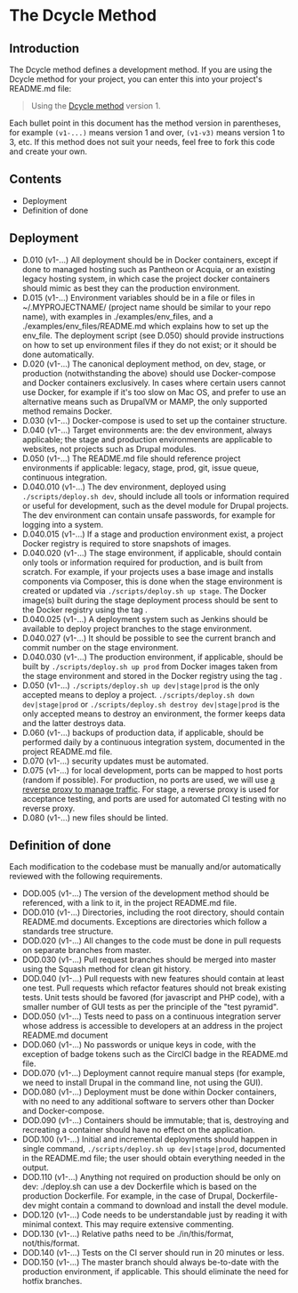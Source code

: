 The Dcycle Method
=====

Introduction
-----

The Dcycle method defines a development method. If you are using the Dcycle method for your project, you can enter this into your project's README.md file:

> Using the [Dcycle method](https://github.com/dcycle/dcycle-method) version 1.

Each bullet point in this document has the method version in parentheses, for example `(v1-...)` means version 1 and over, `(v1-v3)` means version 1 to 3, etc. If this method does not suit your needs, feel free to fork this code and create your own.

Contents
-----

* Deployment
* Definition of done

Deployment
-----

* D.010 (v1-...) All deployment should be in Docker containers, except if done to managed hosting such as Pantheon or Acquia, or an existing legacy hosting system, in which case the project docker containers should mimic as best they can the production environment.
* D.015 (v1-...) Environment variables should be in a file or files in ~/.MYPROJECTNAME/ (project name should be similar to your repo name), with examples in ./examples/env_files, and a ./examples/env_files/README.md which explains how to set up the env_file. The deployment script (see D.050) should provide instructions on how to set up environment files if they do not exist; or it should be done automatically.
* D.020 (v1-...) The canonical deployment method, on dev, stage, or production (notwithstanding the above) should use Docker-compose and Docker containers exclusively. In cases where certain users cannot use Docker, for example if it's too slow on Mac OS, and prefer to use an alternative means such as DrupalVM or MAMP, the only supported method remains Docker.
* D.030 (v1-...) Docker-compose is used to set up the container structure.
* D.040 (v1-...) Target environments are: the dev environment, always applicable; the stage and production environments are applicable to websites, not projects such as Drupal modules.
* D.050 (v1-...) The README.md file should reference project environments if applicable: legacy, stage, prod, git, issue queue, continuous integration.
* D.040.010 (v1-...) The dev environment, deployed using `./scripts/deploy.sh dev`, should include all tools or information required or useful for development, such as the devel module for Drupal projects. The dev environment can contain unsafe passwords, for example for logging into a system.
* D.040.015 (v1-...) If a stage and production environment exist, a project Docker registry is required to store snapshots of images. 
* D.040.020 (v1-...) The stage environment, if applicable, should contain only tools or information required for production, and is built from scratch. For example, if your projects uses a base image and installs components via Composer, this is done when the stage environment is created or updated via `./scripts/deploy.sh up stage`. The Docker image(s) built during the stage deployment process should be sent to the Docker registry using the tag <branch>.
* D.040.025 (v1-...) A deployment system such as Jenkins should be available to deploy project branches to the stage environment. 
* D.040.027 (v1-...) It should be possible to see the current branch and commit number on the stage environment. 
* D.040.030 (v1-...) The production environment, if applicable, should be built by `./scripts/deploy.sh up prod` from Docker images taken from the stage environment and stored in the Docker registry using the tag <master>.
* D.050 (v1-...) `./scripts/deploy.sh up dev|stage|prod` is the only accepted means to deploy a project. `./scripts/deploy.sh down dev|stage|prod` or `./scripts/deploy.sh destroy dev|stage|prod` is the only accepted means to destroy an environment, the former keeps data and the latter destroys data.
* D.060 (v1-...) backups of production data, if applicable, should be performed daily by a continuous integration system, documented in the project README.md file.
* D.070 (v1-...) security updates must be automated.
* D.075 (v1-...) for local development, ports can be mapped to host ports (random if possible). For production, no ports are used, we will use [a reverse proxy to manage traffic](http://blog.dcycle.com/blog/170a6078/letsencrypt-drupal-docker/). For stage, a reverse proxy is used for acceptance testing, and ports are used for automated CI testing with no reverse proxy.
* D.080 (v1-...) new files should be linted.

Definition of done
-----

Each modification to the codebase must be manually and/or automatically reviewed with the following requirements.

* DOD.005 (v1-...) The version of the development method should be referenced, with a link to it, in the project README.md file.
* DOD.010 (v1-...) Directories, including the root directory, should contain README.md documents. Exceptions are directories which follow a standards tree structure.
* DOD.020 (v1-...) All changes to the code must be done in pull requests on separate branches from master.
* DOD.030 (v1-...) Pull request branches should be merged into master using the Squash method for clean git history.
* DOD.040 (v1-...) Pull requests with new features should contain at least one test. Pull requests which refactor features should not break existing tests. Unit tests should be favored (for javascript and PHP code), with a smaller number of GUI tests as per the principle of the "test pyramid".
* DOD.050 (v1-...) Tests need to pass on a continuous integration server whose address is accessible to developers at an address in the project README.md document
* DOD.060 (v1-...) No passwords or unique keys in code, with the exception of badge tokens such as the CirclCI badge in the README.md file.
* DOD.070 (v1-...) Deployment cannot require manual steps (for example, we need to install Drupal in the command line, not using the GUI).
* DOD.080 (v1-...) Deployment must be done within Docker containers, with no need to any additional software to servers other than Docker and Docker-compose.
* DOD.090 (v1-...) Containers should be immutable; that is, destroying and recreating a container should have no effect on the application.
* DOD.100 (v1-...) Initial and incremental deployments should happen in single command, `./scripts/deploy.sh up dev|stage|prod`, documented in the README.md file; the user should obtain everything needed in the output.
* DOD.110 (v1-...) Anything not required on production should be only on dev: ./deploy.sh can use a dev Dockerfile which is based on the production Dockerfile. For example, in the case of Drupal, Dockerfile-dev might contain a command to download and install the devel module.
* DOD.120 (v1-...) Code needs to be understandable just by reading it with minimal context. This may require extensive commenting.
* DOD.130 (v1-...) Relative paths need to be ./in/this/format, not/this/format.
* DOD.140 (v1-...) Tests on the CI server should run in 20 minutes or less.
* DOD.150 (v1-...) The master branch should always be-to-date with the production environment, if applicable. This should eliminate the need for hotfix branches.

